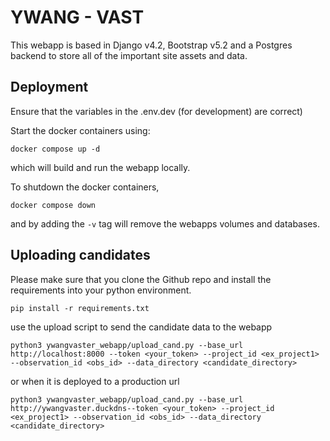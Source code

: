 # YWANG - VAST

This webapp is based in Django v4.2, Bootstrap v5.2 and a Postgres backend to store all of the important site assets and data.

## Deployment

Ensure that the variables in the .env.dev (for development) are correct)

Start the docker containers using:

`docker compose up -d`

which will build and run the webapp locally.

To shutdown the docker containers,

`docker compose down`

and by adding the `-v` tag will remove the webapps volumes and databases.

## Uploading candidates

Please make sure that you clone the Github repo and install the requirements into your python environment.

`pip install -r requirements.txt`

use the upload script to send the candidate data to the webapp

`python3 ywangvaster_webapp/upload_cand.py --base_url http://localhost:8000 --token <your_token> --project_id <ex_project1> --observation_id <obs_id> --data_directory <candidate_directory>`

or when it is deployed to a production url

`python3 ywangvaster_webapp/upload_cand.py --base_url http://ywangvaster.duckdns--token <your_token> --project_id <ex_project1> --observation_id <obs_id> --data_directory <candidate_directory>`

